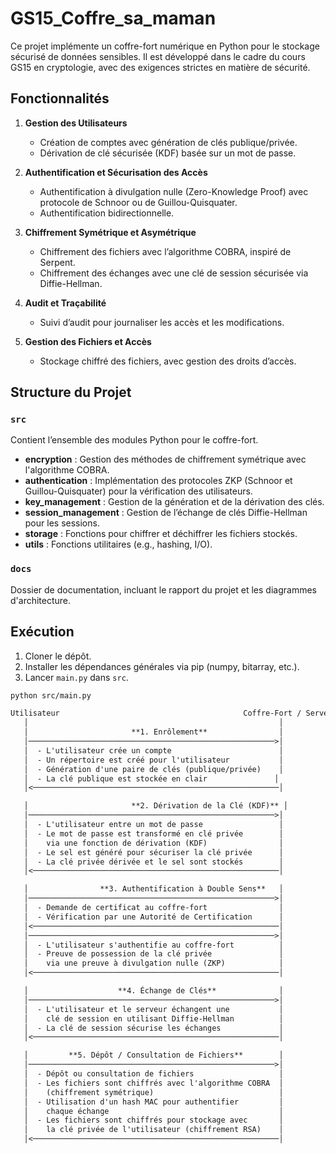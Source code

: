 # GS15_Coffre_sa_maman

Ce projet implémente un coffre-fort numérique en Python pour le stockage sécurisé de données sensibles. Il est développé dans le cadre du cours GS15 en cryptologie, avec des exigences strictes en matière de sécurité.

## Fonctionnalités

1. **Gestion des Utilisateurs**
   - Création de comptes avec génération de clés publique/privée.
   - Dérivation de clé sécurisée (KDF) basée sur un mot de passe.
   
2. **Authentification et Sécurisation des Accès**
   - Authentification à divulgation nulle (Zero-Knowledge Proof) avec protocole de Schnoor ou de Guillou-Quisquater.
   - Authentification bidirectionnelle.

3. **Chiffrement Symétrique et Asymétrique**
   - Chiffrement des fichiers avec l’algorithme COBRA, inspiré de Serpent.
   - Chiffrement des échanges avec une clé de session sécurisée via Diffie-Hellman.

4. **Audit et Traçabilité**
   - Suivi d’audit pour journaliser les accès et les modifications.

5. **Gestion des Fichiers et Accès**
   - Stockage chiffré des fichiers, avec gestion des droits d’accès.

## Structure du Projet

### `src`
Contient l’ensemble des modules Python pour le coffre-fort.

- **encryption** : Gestion des méthodes de chiffrement symétrique avec l'algorithme COBRA.
- **authentication** : Implémentation des protocoles ZKP (Schnoor et Guillou-Quisquater) pour la vérification des utilisateurs.
- **key_management** : Gestion de la génération et de la dérivation des clés.
- **session_management** : Gestion de l’échange de clés Diffie-Hellman pour les sessions.
- **storage** : Fonctions pour chiffrer et déchiffrer les fichiers stockés.
- **utils** : Fonctions utilitaires (e.g., hashing, I/O).

### `docs`
Dossier de documentation, incluant le rapport du projet et les diagrammes d'architecture.

## Exécution

1. Cloner le dépôt.
2. Installer les dépendances générales via pip (numpy, bitarray, etc.).
3. Lancer `main.py` dans `src`.

```bash
python src/main.py
```


```Markdown
Utilisateur                                         Coffre-Fort / Serveur
   │                                                        │
   │                       **1. Enrôlement**                │
   │───────────────────────────────────────────────────────>│
   │  - L'utilisateur crée un compte                        │
   │  - Un répertoire est créé pour l'utilisateur           │
   │  - Génération d'une paire de clés (publique/privée)    │
   │  - La clé publique est stockée en clair               │
   │<───────────────────────────────────────────────────────│

   │                       **2. Dérivation de la Clé (KDF)** │
   │───────────────────────────────────────────────────────>│
   │  - L'utilisateur entre un mot de passe                 │
   │  - Le mot de passe est transformé en clé privée        │
   │    via une fonction de dérivation (KDF)                │
   │  - Le sel est généré pour sécuriser la clé privée      │
   │  - La clé privée dérivée et le sel sont stockés        │
   │<───────────────────────────────────────────────────────│

   │                **3. Authentification à Double Sens**   │
   │───────────────────────────────────────────────────────>│
   │  - Demande de certificat au coffre-fort                │
   │  - Vérification par une Autorité de Certification      │
   │<───────────────────────────────────────────────────────│
   │───────────────────────────────────────────────────────>│
   │  - L'utilisateur s'authentifie au coffre-fort          │
   │  - Preuve de possession de la clé privée               │
   │    via une preuve à divulgation nulle (ZKP)            │
   │<───────────────────────────────────────────────────────│

   │                    **4. Échange de Clés**              │
   │───────────────────────────────────────────────────────>│
   │  - L'utilisateur et le serveur échangent une           │
   │    clé de session en utilisant Diffie-Hellman          │
   │  - La clé de session sécurise les échanges             │
   │<───────────────────────────────────────────────────────│

   │         **5. Dépôt / Consultation de Fichiers**        │
   │───────────────────────────────────────────────────────>│
   │  - Dépôt ou consultation de fichiers                   │
   │  - Les fichiers sont chiffrés avec l'algorithme COBRA  │
   │    (chiffrement symétrique)                            │
   │  - Utilisation d'un hash MAC pour authentifier         │
   │    chaque échange                                      │
   │  - Les fichiers sont chiffrés pour stockage avec       │
   │    la clé privée de l'utilisateur (chiffrement RSA)    │
   │<───────────────────────────────────────────────────────│



```







